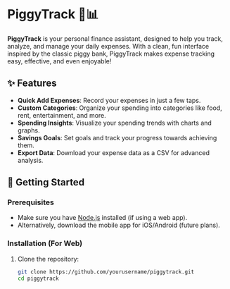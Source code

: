 # PiggyTrack 🐷📊

**PiggyTrack** is your personal finance assistant, designed to help you track, analyze, and manage your daily expenses. With a clean, fun interface inspired by the classic piggy bank, PiggyTrack makes expense tracking easy, effective, and even enjoyable!

## ✨ Features
- **Quick Add Expenses**: Record your expenses in just a few taps.
- **Custom Categories**: Organize your spending into categories like food, rent, entertainment, and more.
- **Spending Insights**: Visualize your spending trends with charts and graphs.
- **Savings Goals**: Set goals and track your progress towards achieving them.
- **Export Data**: Download your expense data as a CSV for advanced analysis.

## 🚀 Getting Started

### Prerequisites
- Make sure you have [Node.js](https://nodejs.org) installed (if using a web app).
- Alternatively, download the mobile app for iOS/Android (future plans).

### Installation (For Web)
1. Clone the repository:
   ```bash
   git clone https://github.com/yourusername/piggytrack.git
   cd piggytrack
